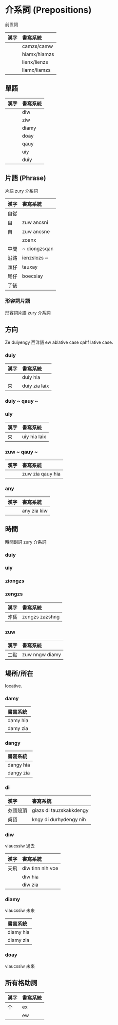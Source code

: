 # 介系詞 (Prepositions)

前置詞

| 漢字 | 書寫系統 |
| :--- | :--- |
|| camzs/camw |
|| hiamx/hiamzs |
|| lienx/lienzs |
|| liamx/liamzs |

## 單語

| 漢字 | 書寫系統 |
| :--- | :--- |
|| diw |
|| ziw |
|| diamy |
|| doay |
|| qauy |
|| uiy |
|| duiy |

## 片語 (Phrase)

片語 zury 介系詞

| 漢字 | 書寫系統 |
| :--- | :--- |
| 自從 ||
| 自 | zuw ancsni |
| 自 | zuw ancsne |
|| zoanx |
| 中間 | ~ diongzsqan |
| 沿路 | ienzslozs ~ |
| 頭仔 | tauxay |
| 尾仔 | boecsiay |
| 了後 ||

### 形容詞片語

形容詞片語 zury 介系詞

## 方向

Ze duiyengy 西洋語 ew ablative case qahf lative case.

### duiy

| 漢字 | 書寫系統 |
| :--- | :--- |
| | duiy hia |
| 來 | duiy zia laix |

### duiy ~ qauy ~

### uiy

| 漢字 | 書寫系統 |
| :--- | :--- |
| 來 | uiy hia laix |

### zuw ~ qauy ~

| 漢字 | 書寫系統 |
| :--- | :--- |
| | zuw zia qauy hia |

### any

| 漢字 | 書寫系統 |
| :--- | :--- |
| | any zia kiw |

## 時間

時間副詞 zury 介系詞

### duiy

### uiy

### ziongzs

### zengzs

| 漢字 | 書寫系統 |
| :--- | :--- |
| 昨昏 | zengzs zazshng |

### zuw

| 漢字 | 書寫系統 |
| :--- | :--- |
| 二點 | zuw nngw diamy |

## 場所/所在

locative.

### damy

| 書寫系統 |
| :--- |
| damy hia |
| damy zia |

### dangy

| 書寫系統 |
| :--- |
| dangy hia |
| dangy zia |

### di

| 漢字 | 書寫系統 |
| :--- | :--- |
| 夯頭殼頂 | giazs di tauzskakkdengy |
| 桌頂 | kngy di durhydengy nih |

### diw

viaucssiw 過去

| 漢字 | 書寫系統 |
| :--- | :--- |
| 天飛 | diw tinn nih voe |
| | diw hia |
| | diw zia |

### diamy

viaucssiw 未來

| 書寫系統 |
| :--- |
| diamy hia |
| diamy zia |

### doay

viaucssiw 未來

## 所有格助詞

| 漢字 | 書寫系統 |
| :--- | :--- |
| 个 | ex |
|| ew |
